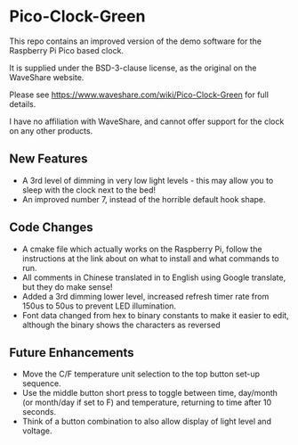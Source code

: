 Pico-Clock-Green
================

This repo contains an improved version of the demo software for the Raspberry Pi Pico based clock.

It is supplied under the BSD-3-clause license, as the original on the WaveShare website.

Please see https://www.waveshare.com/wiki/Pico-Clock-Green for full details.

I have no affiliation with WaveShare, and cannot offer support for the clock on any other products.

New Features
------------
* A 3rd level of dimming in very low light levels - this may allow you to sleep with the clock next to the bed!
* An improved number 7, instead of the horrible default hook shape.

Code Changes
------------
* A cmake file which actually works on the Raspberry Pi, follow the instructions at the link about on what to install and what commands to run.
* All comments in Chinese translated in to English using Google translate, but they do make sense!
* Added a 3rd dimming lower level, increased refresh timer rate from 150us to 50us to prevent LED illumination. 
* Font data changed from hex to binary constants to make it easier to edit, although the binary shows the characters as reversed

Future Enhancements
-------------------
* Move the C/F temperature unit selection to the top button set-up sequence.
* Use the middle button short press to toggle between time, day/month (or month/day if set to F) and temperature, returning to time after 10 seconds.
* Think of a button combination to also allow display of light level and voltage.
